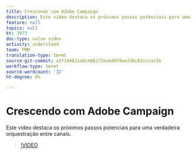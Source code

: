 ```yaml
---
title: Crescendo com Adobe Campaign
description: Este vídeo destaca os próximos passos potenciais para uma verdadeira orquestração entre canais.
feature: null
topics: null
kt: 3973
doc-type: value video
activity: understand
team: PMM
translation-type: tm+mt
source-git-commit: a2f194821a9ce06272eaed979ee2d8c62cccac2b
workflow-type: tm+mt
source-wordcount: '32'
ht-degree: 0%

---
```



# Crescendo com Adobe Campaign

Este vídeo destaca os próximos passos potenciais para uma verdadeira orquestração entre canais.

>[!VIDEO](https://video.tv.adobe.com/v/29460?quality=12)
